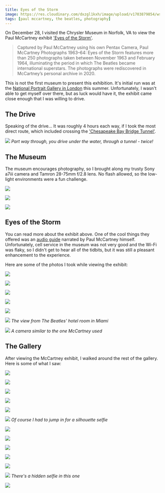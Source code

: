 ```yaml
---
title: Eyes of the Storm
image: https://res.cloudinary.com/dxzgl1kxh/image/upload/v1703879854/wszzprtlkixlfjjjmsyp.jpg
tags: [paul mccartney, the beatles, photography]
---
```


On December 28, I visited the Chrysler Museum in Norfolk, VA to view the Paul McCartney exhibit ['Eyes of the Storm'](https://chrysler.org/exhibition/paul-mccartney-photographs/).

> Captured by Paul McCartney using his own Pentax Camera, Paul McCartney Photographs 1963–64: Eyes of the Storm features more than 250 photographs taken between November 1963 and February 1964, illuminating the period in which The Beatles became international superstars. The photographs were rediscovered in McCartney’s personal archive in 2020.

This is not the first museum to present this exhibition. It's initial run was at the [National Portrait Gallery in London](https://www.npg.org.uk/whatson/exhibitions/2023/paul-mccartney-photographs-1963–64-eyes-of-the-storm/) this summer. Unfortunately, I wasn't able to get myself over there, but as luck would have it, the exhibit came close enough that I was willing to drive.

## The Drive

Speaking of the drive...
It was roughly 4 hours each way, if I took the most direct route, which included crossing the ['Chesapeake Bay Bridge Tunnel'](https://www.cbbt.com).

![](https://i.insider.com/59491e41e592edd96f8b4e0a?width=700)
*Part way through, you drive under the water, through a tunnel - twice!*

## The Museum

The museum encourages photography, so I brought along my trusty Sony a7iii camera and Tamron 28-75mm f/2.8 lens. No flash allowed, so the low-light environments were a fun challenge.

![](https://res.cloudinary.com/dxzgl1kxh/image/upload/v1703907884/wsw58lgxrlwgwwsazheb.jpg)

![](https://res.cloudinary.com/dxzgl1kxh/image/upload/v1703907964/bghtfftuu7tk4feepion.jpg)

![](https://res.cloudinary.com/dxzgl1kxh/image/upload/v1703907932/oizhdsohdkkmqdlgy7fz.jpg)

## Eyes of the Storm

You can read more about the exhibit above. One of the cool things they offered was an [audio guide](https://apps.apple.com/us/app/bloomberg-connects/id1476456847) narrated by Paul McCartney himself. Unfortunately, cell service in the museum was not very good and the Wi-Fi was flaky, so I didn't get to hear all of the tidbits, but it was still a pleasant enhancement to the experience.

Here are some of the photos I took while viewing the exhibit:

![](https://res.cloudinary.com/dxzgl1kxh/image/upload/v1703907273/dx0bi9s2khpdmvbnduew.jpg)

![](https://res.cloudinary.com/dxzgl1kxh/image/upload/v1703907371/zdnlib65u4hc8kobbe1k.jpg)

![](https://res.cloudinary.com/dxzgl1kxh/image/upload/v1703907498/tyxwgawlhztmu7ncycoh.jpg)

![](https://res.cloudinary.com/dxzgl1kxh/image/upload/v1703907539/azkn1bu5qz5u6i1j4svx.jpg)

![](https://res.cloudinary.com/dxzgl1kxh/image/upload/v1703907575/rr9eycgnx85csbbe2g5m.jpg)

![](https://res.cloudinary.com/dxzgl1kxh/image/upload/v1703907673/qtruhcsfidepf4wwm7bc.jpg)
*The view from The Beatles' hotel room in Miami*

![](https://res.cloudinary.com/dxzgl1kxh/image/upload/v1703907635/mhy80vlysjuwdvf9zrlj.jpg)
*A camera similar to the one McCartney used*

## The Gallery

After viewing the McCartney exhibit, I walked around the rest of the gallery.
Here is some of what I saw:

![](https://res.cloudinary.com/dxzgl1kxh/image/upload/v1703879175/t20cuteamo4hbsl70jol.jpg)

![](https://res.cloudinary.com/dxzgl1kxh/image/upload/v1703906808/gtws3oakehhh4birnzbg.jpg)

![](https://res.cloudinary.com/dxzgl1kxh/image/upload/v1703906968/jwpoazzu7flr3trdc1d1.jpg)

![](https://res.cloudinary.com/dxzgl1kxh/image/upload/v1703907052/gzuka86xbqnzht7zhora.jpg)

![](https://res.cloudinary.com/dxzgl1kxh/image/upload/v1703907100/ouzhdnbw8qzsgebfnzdw.jpg)

![](https://res.cloudinary.com/dxzgl1kxh/image/upload/v1703908493/wtrxsfu6zwfn5bgzbh08.jpg)
*Of course I had to jump in for a silhouette selfie*

![](https://res.cloudinary.com/dxzgl1kxh/image/upload/v1703907142/vbzqpzmgxmbwcs9vk2qn.jpg)

![](https://res.cloudinary.com/dxzgl1kxh/image/upload/v1703907180/irjcajxkqmilrjd8xa5d.jpg)

![](https://res.cloudinary.com/dxzgl1kxh/image/upload/v1703907427/xc0enhbyv124dtarovye.jpg)

![](https://res.cloudinary.com/dxzgl1kxh/image/upload/v1703907708/ebvwpspss0ktx1kwcppa.jpg)

![](https://res.cloudinary.com/dxzgl1kxh/image/upload/v1703908005/dykd8cskq0ekjibrrwa1.jpg)

![](https://res.cloudinary.com/dxzgl1kxh/image/upload/v1703907739/wxras8amhz7npapszixr.jpg)
*There's a hidden selfie in this one*

![](https://res.cloudinary.com/dxzgl1kxh/image/upload/v1703907769/isrg8todfptkjbjn6t80.jpg)







